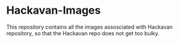 # Hackavan-Images
This repository contains all the images assosciated with Hackavan repository, so that the Hackavan repo does not get too bulky.
